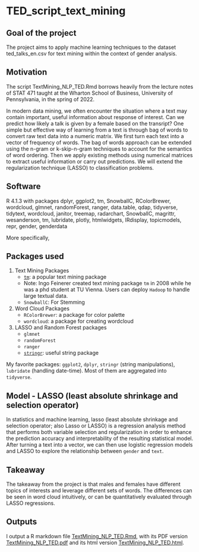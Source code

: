 # TED_script_text_mining

## Goal of the project
The project aims to apply machine learning techniques to the dataset ted_talks_en.csv for text mining within the context of gender analysis.

## Motivation
The script TextMining_NLP_TED.Rmd borrows heavily from the lecture notes of STAT 471 taught at the Wharton School of Business, University of Pennsylvania, in the spring of 2022.

In modern data mining, we often encounter the situation where a text may contain important, useful information about response of interest. Can we predict how likely a talk is given by a female based on the transript? One simple but effective way of learning from a text is through bag of words to convert raw text data into a numeric matrix. We first turn each text into a vector of frequency of words. The bag of words approach can be extended using the n-gram or k-skip-n-gram techniques to account for the semantics of word ordering. Then we apply existing methods using numerical matrices to extract useful information or carry out predictions. We will extend the regularization technique (LASSO) to classification problems.

## Software
R 4.1.3 with packages dplyr, ggplot2, tm, SnowballC, RColorBrewer, wordcloud, glmnet, randomForest, ranger, data.table, qdap, tidyverse, tidytext, wordcloud, janitor, treemap, radarchart, SnowballC, magrittr, wesanderson, tm, lubridate, plotly, htmlwidgets, IRdisplay, topicmodels, repr, gender, genderdata

More specifically, 
## Packages used

1. Text Mining Packages 
   + [`tm`](https://cran.r-project.org/web/packages/tm/tm.pdf): a popular text mining package
   + Note: Ingo Feinerer created text mining package `tm` in 2008 while he was a phd student at TU Vienna. Users can deploy `Hadoop` to handle large textual data.
   - `SnowballC`: For Stemming 
2. Word Cloud Packages
   - `RColorBrewer`: a package for color palette
   - `wordcloud`: a package for creating wordcloud
3. LASSO and Random Forest packages 
   - `glmnet` 
   - `randomForest` 
   - `ranger`
   - [`stringr`](http://edrub.in/CheatSheets/cheatSheetStringr.pdf): useful string package

My favorite packages: `ggplot2`, `dplyr`, `stringr` (string manipulations), `lubridate` (handling date-time). Most of them are aggregated into `tidyverse`.
  

## Model - LASSO (least absolute shrinkage and selection operator)
In statistics and machine learning, lasso (least absolute shrinkage and selection operator; also Lasso or LASSO) is a regression analysis method that performs both variable selection and regularization in order to enhance the prediction accuracy and interpretability of the resulting statistical model. After turning a text into a vector, we can then use logistic regression models and LASSO to explore the relationship between `gender` and `text`. 

## Takeaway
The takeaway from the project is that males and females have different topics of interests and leverage different sets of words. The differences can be seen in word cloud intuitively, or can be quantitatively evaluated through LASSO regressions.


## Outputs
I output a R markdown file [TextMining_NLP_TED.Rmd](https://github.com/wangshasha111/TED_script_text_mining/blob/main/TextMining_NLP_TED.Rmd), with its PDF version [TextMining_NLP_TED.pdf](https://github.com/wangshasha111/TED_script_text_mining/blob/main/TextMining_NLP_TED.pdf) and its html version [TextMining_NLP_TED.html](https://github.com/wangshasha111/TED_script_text_mining/blob/main/TextMining_NLP_TED.html).





 
